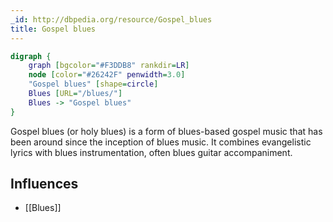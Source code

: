 ```yaml
---
_id: http://dbpedia.org/resource/Gospel_blues
title: Gospel blues
---
```


```dot
digraph {
	graph [bgcolor="#F3DDB8" rankdir=LR]
	node [color="#26242F" penwidth=3.0]
	"Gospel blues" [shape=circle]
	Blues [URL="/blues/"]
	Blues -> "Gospel blues"
}
```

Gospel blues (or holy blues) is a form of blues-based gospel music that has been around since the inception of blues music. It combines evangelistic lyrics with blues instrumentation, often blues guitar accompaniment.

## Influences
- [[Blues]]
